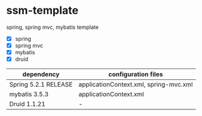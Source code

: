 # ssm-template
spring, spring mvc, mybatis template

- [x] spring
- [x] spring mvc
- [x] mybatis
- [x] druid

|dependency|configuration files|
|---|---|
|Spring 5.2.1 RELEASE|applicationContext.xml, spring-mvc.xml|
|mybatis 3.5.3|applicationContext.xml|
|Druid 1.1.21|-|